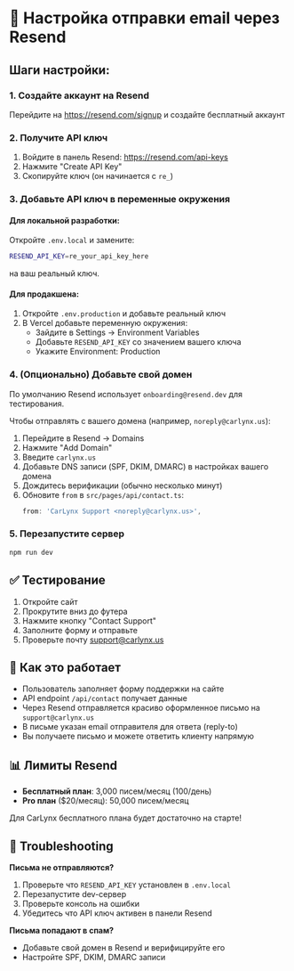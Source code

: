 # 📧 Настройка отправки email через Resend

## Шаги настройки:

### 1. Создайте аккаунт на Resend
Перейдите на https://resend.com/signup и создайте бесплатный аккаунт

### 2. Получите API ключ
1. Войдите в панель Resend: https://resend.com/api-keys
2. Нажмите "Create API Key"
3. Скопируйте ключ (он начинается с `re_`)

### 3. Добавьте API ключ в переменные окружения

#### Для локальной разработки:
Откройте `.env.local` и замените:
```bash
RESEND_API_KEY=re_your_api_key_here
```
на ваш реальный ключ.

#### Для продакшена:
1. Откройте `.env.production` и добавьте реальный ключ
2. В Vercel добавьте переменную окружения:
   - Зайдите в Settings → Environment Variables
   - Добавьте `RESEND_API_KEY` со значением вашего ключа
   - Укажите Environment: Production

### 4. (Опционально) Добавьте свой домен
По умолчанию Resend использует `onboarding@resend.dev` для тестирования.

Чтобы отправлять с вашего домена (например, `noreply@carlynx.us`):
1. Перейдите в Resend → Domains
2. Нажмите "Add Domain"
3. Введите `carlynx.us`
4. Добавьте DNS записи (SPF, DKIM, DMARC) в настройках вашего домена
5. Дождитесь верификации (обычно несколько минут)
6. Обновите `from` в `src/pages/api/contact.ts`:
   ```typescript
   from: 'CarLynx Support <noreply@carlynx.us>',
   ```

### 5. Перезапустите сервер
```bash
npm run dev
```

## ✅ Тестирование

1. Откройте сайт
2. Прокрутите вниз до футера
3. Нажмите кнопку "Contact Support"
4. Заполните форму и отправьте
5. Проверьте почту support@carlynx.us

## 🎯 Как это работает

- Пользователь заполняет форму поддержки на сайте
- API endpoint `/api/contact` получает данные
- Через Resend отправляется красиво оформленное письмо на `support@carlynx.us`
- В письме указан email отправителя для ответа (reply-to)
- Вы получаете письмо и можете ответить клиенту напрямую

## 📊 Лимиты Resend

- **Бесплатный план**: 3,000 писем/месяц (100/день)
- **Pro план** ($20/месяц): 50,000 писем/месяц

Для CarLynx бесплатного плана будет достаточно на старте!

## 🔧 Troubleshooting

**Письма не отправляются?**
1. Проверьте что `RESEND_API_KEY` установлен в `.env.local`
2. Перезапустите dev-сервер
3. Проверьте консоль на ошибки
4. Убедитесь что API ключ активен в панели Resend

**Письма попадают в спам?**
- Добавьте свой домен в Resend и верифицируйте его
- Настройте SPF, DKIM, DMARC записи
